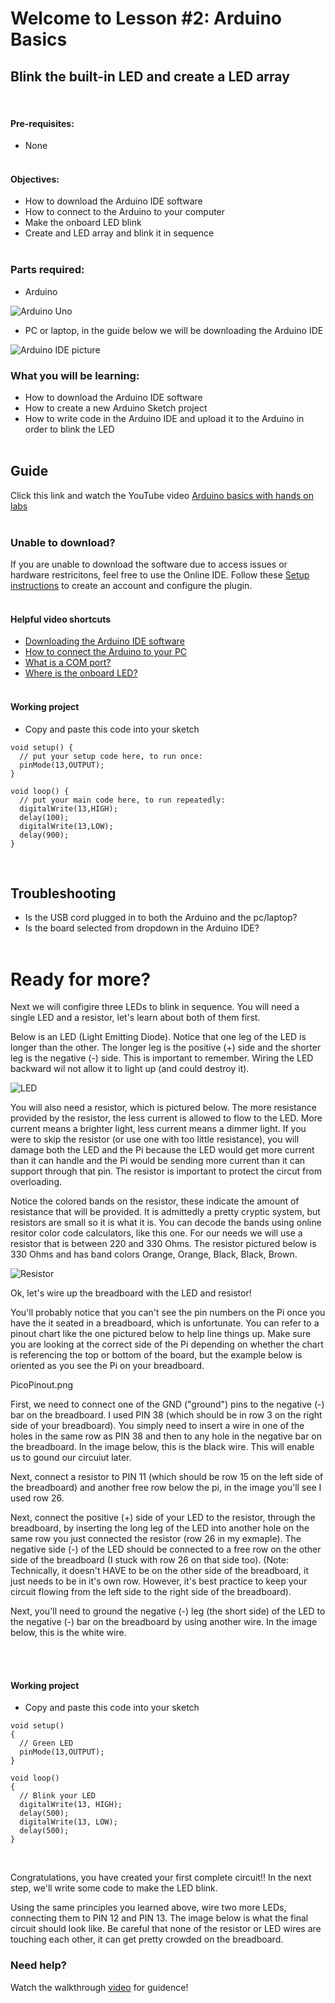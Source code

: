 # Welcome to Lesson #2: Arduino Basics

## Blink the built-in LED and create a LED array
<br>

#### Pre-requisites:
- None
<br><br>

#### Objectives:
- How to download the Arduino IDE software
- How to connect to the Arduino to your computer
- Make the onboard LED blink 
- Create and LED array and blink it in sequence
<br><br>

### Parts required:
- Arduino 

![Arduino Uno](/c/arduino/lesson4/screenshots/arduino-uno-r3.png)
- PC or laptop, in the guide below we will be downloading the Arduino IDE

![Arduino IDE picture](/c/arduino/lesson4/screenshots/arduino-ide.png)

### What you will be learning:
- How to download the Arduino IDE software
- How to create a new Arduino Sketch project
- How to write code in the Arduino IDE and upload it to the Arduino in order to blink the LED
<br><br>

## Guide
Click this link and watch the YouTube video [Arduino basics with hands on labs](https://youtu.be/fJWR7dBuc18?t=1)
<br><br>

### Unable to download?
If you are unable to download the software due to access issues or hardware restricitons, feel free to use the Online IDE. Follow these [Setup instructions](https://docs.arduino.cc/arduino-cloud/getting-started/getting-started-web-editor) to create an account and configure the plugin.
<br><br>

#### Helpful video shortcuts
- [Downloading the Arduino IDE software](https://youtu.be/fJWR7dBuc18?t=167)
- [How to connect the Arduino to your PC](https://youtu.be/fJWR7dBuc18?t=437)
- [What is a COM port?](https://youtu.be/fJWR7dBuc18?t=556)
- [Where is the onboard LED?](https://youtu.be/fJWR7dBuc18?t=715)
<br><br>

#### Working project
- Copy and paste this code into your sketch
```
void setup() {
  // put your setup code here, to run once:
  pinMode(13,OUTPUT);
}

void loop() {
  // put your main code here, to run repeatedly:
  digitalWrite(13,HIGH);
  delay(100);
  digitalWrite(13,LOW); 
  delay(900);
}
```
<br>

## Troubleshooting
- Is the USB cord plugged in to both the Arduino and the pc/laptop?
- Is the board selected from dropdown in the Arduino IDE?
<br><br>

# Ready for more?
Next we will configire three LEDs to blink in sequence. You will need a single LED and a resistor, let's learn about both of them first.

Below is an LED (Light Emitting Diode). Notice that one leg of the LED is longer than the other. The longer leg is the positive (+) side and the shorter leg is the negative (-) side. This is important to remember. Wiring the LED backward wil not allow it to light up (and could destroy it).

![LED](/c/arduino/lesson2/images/LED.jpg)

You will also need a resistor, which is pictured below. The more resistance provided by the resistor, the less current is allowed to flow to the LED. More current means a brighter light, less current means a dimmer light. If you were to skip the resistor (or use one with too little resistance), you will damage both the LED and the Pi because the LED would get more current than it can handle and the Pi would be sending more current than it can support through that pin. The resistor is important to protect the circut from overloading.

Notice the colored bands on the resistor, these indicate the amount of resistance that will be provided. It is admittedly a pretty cryptic system, but resistors are small so it is what it is. You can decode the bands using online resitor color code calculators, like this one. For our needs we will use a resistor that is between 220 and 330 Ohms. The resistor pictured below is 330 Ohms and has band colors Orange, Orange, Black, Black, Brown.

![Resistor](/c/arduino/lesson2/images/Resistor.jpg)

Ok, let's wire up the breadboard with the LED and resistor!

You'll probably notice that you can't see the pin numbers on the Pi once you have the it seated in a breadboard, which is unfortunate. You can refer to a pinout chart like the one pictured below to help line things up. Make sure you are looking at the correct side of the Pi depending on whether the chart is referencing the top or bottom of the board, but the example below is oriented as you see the Pi on your breadboard.

PicoPinout.png

First, we need to connect one of the GND ("ground") pins to the negative (-) bar on the breadboard. I used PIN 38 (which should be in row 3 on the right side of your breadboard). You simply need to insert a wire in one of the holes in the same row as PIN 38 and then to any hole in the negative bar on the breadboard. In the image below, this is the black wire. This will enable us to gound our circuiut later.

Next, connect a resistor to PIN 11 (which should be row 15 on the left side of the breadboard) and another free row below the pi, in the image you'll see I used row 26.

Next, connect the positive (+) side of your LED to the resistor, through the breadboard, by inserting the long leg of the LED into another hole on the same row you just connected the resistor (row 26 in my exmaple). The negative side (-) of the LED should be connected to a free row on the other side of the breadboard (I stuck with row 26 on that side too). (Note: Technically, it doesn't HAVE to be on the other side of the breadboard, it just needs to be in it's own row. However, it's best practice to keep your circuit flowing from the left side to the right side of the breadboard).

Next, you'll need to ground the negative (-) leg (the short side) of the LED to the negative (-) bar on the breadboard by using another wire. In the image below, this is the white wire.

<br><br>

#### Working project
- Copy and paste this code into your sketch
```
void setup()
{
  // Green LED
  pinMode(13,OUTPUT);
}

void loop()
{
  // Blink your LED
  digitalWrite(13, HIGH);
  delay(500);
  digitalWrite(13, LOW);
  delay(500);
}
```
<br>

Congratulations, you have created your first complete circuit!! In the next step, we'll write some code to make the LED blink.

Using the same principles you learned above, wire two more LEDs, connecting them to PIN 12 and PIN 13. The image below is what the final circuit should look like. Be careful that none of the resistor or LED wires are touching each other, it can get pretty crowded on the breadboard.

### Need help?
Watch the walkthrough [video](videos/Lesson2.mp4?raw=true) for guidence!
